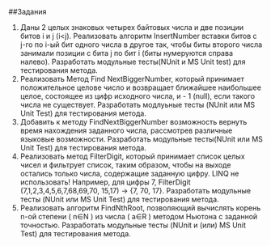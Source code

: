 ##Задания
1. Даны 2 целых знаковых четырех байтовых числа и две позиции битов i и j (i<j). Реализовать алгоритм InsertNumber вставки битов с j-го по i-ый бит одного числа в другое так, чтобы биты второго числа занимали позиции с бита j по бит i (биты нумеруются справа налево). Разработать модульные тесты(NUnit и MS Unit test) для тестирования метода. 
2. Реализовать Метод Find NextBiggerNumber, который принимает положительное целове число и возвращает ближайшее наибольшее целое, состоящее из цифр исходного числа, и - 1 (null), если такого числа не существует. Разработать модлуьные тесты (NUnit или MS Unit Test) для тестирования метода.
3. Добавить к методу FindNextBiggerNumber возможность вернуть время нахождения заданного числа, рассмотрев различные языковые возможности. Разработать модульные тесты(NUnit или MS Unit Test) для тестирования метода.
4. Реализовать метод FilterDigit, который принимает список целых чисел и фильтрует список, таким образом, чтобы на выходе остались только числа, содержащие заданную цифру. LINQ не использовать! Например, для цифры 7, FilterDigit (7,1,2,3,4,5,6,7,68,69,70, 15,17) -> {7, 70, 17}. Разработать
модульные тесты (NUnit или MS Unit Test) для тестирования метода.
5. Реализовать алгоритм FindNthRoot, позволяющий вычислять корень n-ой
степени ( n∈N ) из числа ( a∈R ) методом Ньютона с заданной точностью.
Разработать модульные тесты (NUnit и (или) MS Unit Test) для тестирования
метода.
